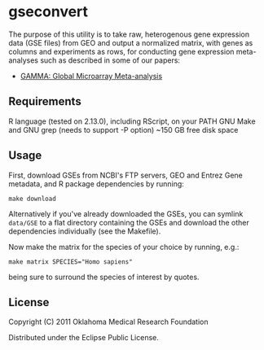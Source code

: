 # gseconvert

The purpose of this utility is to take raw, heterogenous gene
expression data (GSE files) from GEO and output a normalized matrix,
with genes as columns and experiments as rows, for conducting gene
expression meta-analyses such as described in some of
our papers:

*   [GAMMA: Global Microarray Meta-analysis](http://bioinformatics.oxfordjournals.org/content/early/2009/05/15/bioinformatics.btp290)

## Requirements
R language (tested on 2.13.0), including RScript, on your PATH
GNU Make and GNU grep (needs to support -P option)
~150 GB free disk space

## Usage

First, download GSEs from NCBI's FTP servers,
GEO and Entrez Gene metadata, and R package dependencies by running:

    make download

Alternatively if you've already downloaded the GSEs, you can symlink
`data/GSE` to a flat directory containing the GSEs and download the
other dependencies individually (see the Makefile).

Now make the matrix for the species of your choice by running, e.g.: 

    make matrix SPECIES="Homo sapiens"

being sure to surround the species of interest by quotes.

## License

Copyright (C) 2011 Oklahoma Medical Research Foundation

Distributed under the Eclipse Public License.
